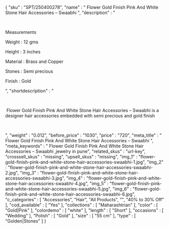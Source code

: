 {
  "sku" : "SPT/250400278",
  "name" : "  Flower Gold Finish Pink And White Stone Hair Accessories – Swaabhi ",
  "description" : "<p>&nbsp;</p> <p>Measurements</p> <p>Weight : 12 gms</p> <p>Height :&nbsp;3 inches</p> <p>Material : Brass and Copper</p> <p>Stones :&nbsp;Semi precious</p> <p>Finish :&nbsp;Gold</p>",
  "shortdescription" : "<p>&nbsp;</p> <p>&nbsp;Flower Gold Finish Pink And White Stone Hair Accessories – Swaabhi is a designer hair accessories embedded with semi precious and gold finish</p> <p>&nbsp;</p>",
  "weight" : "0.012",
  "before_price" : "1030",
  "price" : "720",
  "meta_title" : "  Flower Gold Finish Pink And White Stone Hair Accessories – Swaabhi ",
  "meta_keywords" : "  Flower Gold Finish Pink And White Stone Hair Accessories – Swaabhi ,jewelry in pune",
  "related_skus" : "url-key",
  "crosssell_skus" : "missing",
  "upsell_skus" : "missing",
  "img_1" : "flower-gold-finish-pink-and-white-stone-hair-accessories-swaabhi-1.jpg",
  "img_2" : "flower-gold-finish-pink-and-white-stone-hair-accessories-swaabhi-2.jpg",
  "img_3" : "flower-gold-finish-pink-and-white-stone-hair-accessories-swaabhi-3.jpg",
  "img_4" : "flower-gold-finish-pink-and-white-stone-hair-accessories-swaabhi-4.jpg",
  "img_5" : "flower-gold-finish-pink-and-white-stone-hair-accessories-swaabhi-5.jpg",
  "img_6" : "flower-gold-finish-pink-and-white-stone-hair-accessories-swaabhi-6.jpg",
  "c_categories" : [ "Accessories", "Hair", "All Products", "", "40% to 30% Off" ],
  "cod_available" : [ "Yes" ],
  "collections" : [ "Maharashtrian" ],
  "color" : [ "Gold|Pink" ],
  "colordemo" : [ "white" ],
  "length" : [ "Short" ],
  "occasions" : [ "Wedding" ],
  "Polish" : [ "Gold" ],
  "size" : [ "55 cm" ],
  "type" : [ "Golden|Stones" ]
}